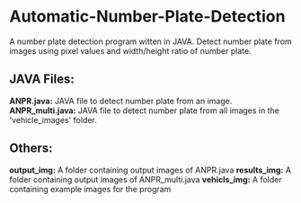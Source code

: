 # Automatic-Number-Plate-Detection
A number plate detection program witten in JAVA. Detect number plate from images using pixel values and width/height ratio of number plate.
  
  
  
## **JAVA Files:**
**ANPR.java:** JAVA file to detect number plate from an image.
**ANPR_multi.java:** JAVA file to detect number plate from all images in the 'vehicle_images' folder.
  
  
  
## **Others:**
**output_img:** A folder containing output images of ANPR.java
**results_img:** A folder containing output images of ANPR_multi.java
**vehicls_img:** A folder containing example images for the program
